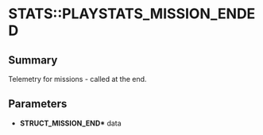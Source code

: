 # STATS::PLAYSTATS_MISSION_ENDED

## Summary
Telemetry for missions - called at the end.

## Parameters
* **STRUCT_MISSION_END\*** data